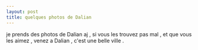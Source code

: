 ```yaml
---
layout: post
title: quelques photos de Dalian
---
```


je prends des photos de Dalian aj , si vous les trouvez pas mal , et que vous les aimez , venez a Dalian , c'est une belle ville .
